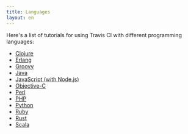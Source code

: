 ```yaml
---
title: Languages
layout: en
---
```


Here's a list of tutorials for using Travis CI with different programming
languages:

* [Clojure](/user/languages/clojure)
* [Erlang](/user/languages/erlang)
* [Groovy](/user/languages/groovy)
* [Java](/user/languages/java)
* [JavaScript (with Node.js)](/user/languages/javascript-with-nodejs)
* [Objective-C](/user/languages/objective-c)
* [Perl](/user/languages/perl)
* [PHP](/user/languages/php)
* [Python](/user/languages/python)
* [Ruby](/user/languages/ruby)
* [Rust](/usr/languages/rust)
* [Scala](/user/languages/scala)
